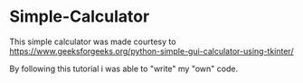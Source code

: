 ﻿# Simple-Calculator

This simple calculator was made courtesy to https://www.geeksforgeeks.org/python-simple-gui-calculator-using-tkinter/

By following this tutorial i was able to "write" my "own" code.
